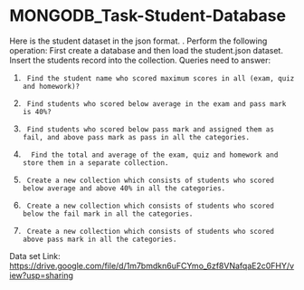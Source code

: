 # MONGODB_Task-Student-Database

Here is the student dataset in the json format. .
Perform the following operation:
First create a database and then load the student.json dataset.
Insert the students record into the collection.
Queries need to answer:
1)      Find the student name who scored maximum scores in all (exam, quiz and homework)?
2)      Find students who scored below average in the exam and pass mark is 40%?
3)      Find students who scored below pass mark and assigned them as fail, and above pass mark as pass in all the categories.
4)       Find the total and average of the exam, quiz and homework and store them in a separate collection.
5)      Create a new collection which consists of students who scored below average and above 40% in all the categories.
6)      Create a new collection which consists of students who scored below the fail mark in all the categories.
7)      Create a new collection which consists of students who scored above pass mark in all the categories.
Data set Link: https://drive.google.com/file/d/1m7bmdkn6uFCYmo_6zf8VNafqaE2c0FHY/view?usp=sharing
